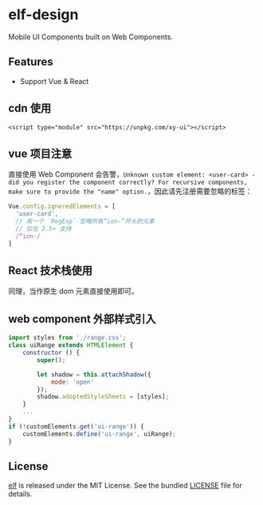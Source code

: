 # elf-design

Mobile UI Components built on Web Components.

## Features

- Support Vue & React

## cdn 使用

```
<script type="module" src="https://unpkg.com/xy-ui"></script>
```

## vue 项目注意

直接使用 Web Component 会告警，`Unknown custom element: <user-card> - did you register the component correctly? For recursive components, make sure to provide the "name" option.`，因此请先注册需要忽略的标签：
```js
Vue.config.ignoredElements = [
  'user-card',
  // 用一个 `RegExp` 忽略所有“ion-”开头的元素
  // 仅在 2.5+ 支持
  /^ion-/
]
```

## React 技术栈使用

同理，当作原生 dom 元素直接使用即可。

## web component 外部样式引入

```js
import styles from './range.css';
class uiRange extends HTMLElement {
    constructor () {
        super();

        let shadow = this.attachShadow({
            mode: 'open'
        });
        shadow.adoptedStyleSheets = [styles];
    }
    ...
}
if (!customElements.get('ui-range')) {
    customElements.define('ui-range', uiRange);
}
```


## License

[elf](https://github.com/allan2coder/elf) is released
under the MIT License. See the bundled [LICENSE](./LICENSE) file for details.
